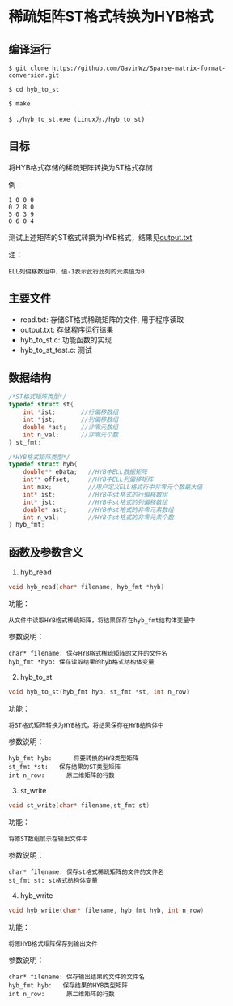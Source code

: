 # 稀疏矩阵ST格式转换为HYB格式

## 编译运行

```shell
$ git clone https://github.com/GavinWz/Sparse-matrix-format-conversion.git

$ cd hyb_to_st

$ make

$ ./hyb_to_st.exe (Linux为./hyb_to_st)
```
## 目标

将HYB格式存储的稀疏矩阵转换为ST格式存储

例： 

    1 0 0 0 	
    0 2 8 0 
    5 0 3 9 
    0 6 0 4
    
测试上述矩阵的ST格式转换为HYB格式，结果见[output.txt](https://github.com/GavinWz/Sparse-matrix-format-conversion/blob/master/hyb_to_st/output.txt)

注：

    ELL列偏移数组中，值-1表示此行此列的元素值为0

## 主要文件

* read.txt: 存储ST格式稀疏矩阵的文件, 用于程序读取
* output.txt: 存储程序运行结果
* hyb_to_st.c: 功能函数的实现
* hyb_to_st_test.c: 测试

## 数据结构

```c
/*ST格式矩阵类型*/
typedef struct st{
    int *ist;       //行偏移数组
    int *jst;       //列偏移数组
    double *ast;    //非零元数组
    int n_val;      //非零元个数
} st_fmt;

/*HYB格式矩阵类型*/
typedef struct hyb{ 
    double** eData;   //HYB中ELL数据矩阵
    int** offset;     //HYB中ELL列偏移矩阵
    int max;          //用户定义ELL格式行中非零元个数最大值
    int* ist;         //HYB中st格式的行偏移数组
    int* jst;         //HYB中st格式的列偏移数组
    double* ast;      //HYB中st格式的非零元素数组
    int n_val;        //HYB中st格式的非零元素个数
} hyb_fmt;
```

## 函数及参数含义
1. hyb_read
```c
void hyb_read(char* filename, hyb_fmt *hyb)
```
功能：

    从文件中读取HYB格式稀疏矩阵，将结果保存在hyb_fmt结构体变量中

参数说明：

    char* filename: 保存HYB格式稀疏矩阵的文件的文件名
    hyb_fmt *hyb: 保存读取结果的hyb格式结构体变量


2. hyb_to_st
```c
void hyb_to_st(hyb_fmt hyb, st_fmt *st, int n_row)
```
功能：

    将ST格式矩阵转换为HYB格式，将结果保存在HYB结构体中

参数说明：

    hyb_fmt hyb:      将要转换的HYB类型矩阵
    st_fmt *st:   保存结果的ST类型矩阵
    int n_row:      原二维矩阵的行数    

3. st_write
```c
void st_write(char* filename,st_fmt st)
```
功能：

    将原ST数组展示在输出文件中

参数说明：

    char* filename: 保存st格式稀疏矩阵的文件的文件名
    st_fmt st: st格式结构体变量

4. hyb_write
```c
void hyb_write(char* filename, hyb_fmt hyb, int n_row)
```
功能：

    将原HYB格式矩阵保存到输出文件

参数说明：

    char* filename: 保存输出结果的文件的文件名
    hyb_fmt hyb:   保存结果的HYB类型矩阵
    int n_row:      原二维矩阵的行数

